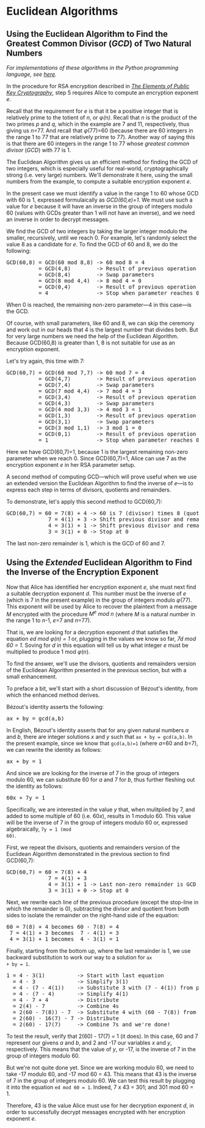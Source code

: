 # Euclidean Algorithms
## Using the Euclidean Algorithm to Find the Greatest Common Divisor (<i>GCD</i>) of Two Natural Numbers

<i>For implementations of these algorithms in the Python programming language, see <a href=https://github.com/dchampion/crypto/blob/master/code/src/euclid.py>here</a>.</i>

In the procedure for RSA encryption described in <a href=https://raw.githubusercontent.com/dchampion/crypto/master/doc/TheElementsOfPublicKeyCryptography.pdf><i>The Elements of Public Key Cryptography</i></a>, step 5 requires Alice to compute an encryption exponent <i>e</i>.

Recall that the requirement for <i>e</i> is that it be a positive integer that is relatively prime to the totient of <i>n</i>, or <i>&phi;(n)</i>. Recall that <i>n</i> is the product of the two primes <i>p</i> and <i>q</i>, which in the example are 7 and 11, respectively, thus giving us <i>n</i>=77. And recall that <i>&phi;</i>(77)=60 (because there are 60 integers in the range 1 to 77 that are relatively prime to 77). Another way of saying this is that there are 60 integers in the range 1 to 77 whose <i>greatest common divisor</i> (<i>GCD</i>) with 77 is 1.

The Euclidean Algorithm gives us an efficient method for finding the GCD of two integers, which is especially useful for real-world, cryptographically strong (i.e. very large) numbers. We'll demonstrate it here, using the small numbers from the example, to compute a suitable encryption exponent <i>e</i>.

In the present case we must identify a value in the range 1 to 60 whose GCD with 60 is 1, expressed formulaically as <i>GCD(60,e)=1</i>. We must use such a value for <i>e</i> because it will have an inverse in the group of integers modulo 60 (values with GCDs greater than 1 will not have an inverse), and we need an inverse in order to decrypt messages.

We find the GCD of two integers by taking the larger integer modulo the smaller, recursively, until we reach 0. For example, let's randomly select the value 8 as a candidate for <i>e</i>. To find the GCD of 60 and 8, we do the following:
<pre>
GCD(60,8) = GCD(60 mod 8,8) -> 60 mod 8 = 4
          = GCD(4,8)        -> Result of previous operation
          = GCD(8,4)        -> Swap parameters
          = GCD(8 mod 4,4)  -> 8 mod 4 = 0
          = GCD(0,4)        -> Result of previous operation
          = 4               -> Stop when parameter reaches 0; remaining non-zero parameter is GCD
</pre>
When 0 is reached, the remaining non-zero parameter&mdash;4 in this case&mdash;is the GCD.

Of course, with small parameters, like 60 and 8, we can skip the ceremony and work out in our heads that 4 is the largest number that divides both. But for very large numbers we need the help of the Euclidean Algorithm. Because GCD(60,8) is greater than 1, 8 is not suitable for use as an encryption exponent.

Let's try again, this time with 7:
<pre>
GCD(60,7) = GCD(60 mod 7,7) -> 60 mod 7 = 4
          = GCD(4,7)        -> Result of previous operation
          = GCD(7,4)        -> Swap parameters
          = GCD(7 mod 4,4)  -> 7 mod 4 = 3
          = GCD(3,4)        -> Result of previous operation
          = GCD(4,3)        -> Swap parameters
          = GCD(4 mod 3,3)  -> 4 mod 3 = 1
          = GCD(1,3)        -> Result of previous operation
          = GCD(3,1)        -> Swap parameters
          = GCD(3 mod 1,1)  -> 3 mod 1 = 0
          = GCD(0,1)        -> Result of previous operation
          = 1               -> Stop when parameter reaches 0; remaining non-zero parameter is GCD
</pre>
Here we have GCD(60,7)=1, because 1 is the largest remaining non-zero parameter when we reach 0. Since GCD(60,7)=1, Alice can use 7 as the encryption exponent <i>e</i> in her RSA parameter setup.

A second method of computing GCD&mdash;which will prove useful when we use an extended version the Euclidean Algorithm to find the inverse of <i>e</i>&mdash;is to express each step in terms of divisors, quotients and remainders.

To demonstrate, let's apply this second method to GCD(60,7):
<pre>
GCD(60,7) = 60 = 7(8) + 4 -> 60 is 7 (divisor) times 8 (quotient), plus 4 (remainder)
             7 = 4(1) + 3 -> Shift previous divisor and remainder left and repeat
             4 = 3(1) + 1 -> Shift previous divisor and remainder left and repeat
             3 = 3(1) + 0 -> Stop at 0
</pre>
The last non-zero remainder is 1, which is the GCD of 60 and 7.
## Using the <i>Extended</i> Euclidean Algorithm to Find the Inverse of the Encryption Exponent
Now that Alice has identified her encryption exponent <i>e</i>, she must next find a suitable decryption exponent <i>d</i>. This number must be the inverse of <i>e</i> (which is 7 in the present example) in the group of integers modulo <i>&phi;</i>(77). This exponent will be used by Alice to recover the plaintext from a message <i>M</i> encrypted with the procedure <i>M<sup>e</sup> mod n</i> (where <i>M</i> is a natural number in the range 1 to <i>n</i>-1, <i>e</i>=7 and <i>n</i>=77).

That is, we are looking for a decryption exponent <i>d</i>  that satisfies the equation <i>ed mod &phi;(n) = 1</i> or, plugging in the values we know so far, <i>7d mod 60 = 1</i>. Soving for <i>d</i> in this equation will tell us by what integer <i>e</i> must be multiplied to produce 1 mod <i>&phi;</i>(n).

To find the answer, we'll use the divisors, quotients and remainders version of the Euclidean Algorithm presented in the previous section, but with a small enhancement.

To preface a bit, we'll start with a short discussion of B&eacute;zout's identity, from which the enhanced method derives.

B&eacute;zout's identity asserts the following:
<pre>
ax + by = gcd(a,b)
</pre>
In English, B&eacute;zout's identity asserts that for any given natural numbers <i>a</i> and <i>b</i>, there are integer solutions <i>x</i> and <i>y</i> such that <code>ax + by = gcd(a,b)</code>. In the present example, since we know that <code>gcd(a,b)=1</code> (where <i>a</i>=60 and <i>b</i>=7), we can rewrite the identity as follows:
<pre>
ax + by = 1
</pre>
And since we are looking for the inverse of 7 in the group of integers modulo 60, we can substitute 60 for <i>a</i> and 7 for <i>b</i>, thus further fleshing out the identity as follows:
<pre>
60x + 7y = 1
</pre>
Specifically, we are interested in the value <i>y</i> that, when mulitplied by 7, and added to some multiple of 60 (i.e. 60<i>x</i>), results in 1 modulo 60. This value will be the inverse of 7 in the group of integers modulo 60 or, expressed algebraically, <code>7y = 1 (mod 60)</code>.

First, we repeat the divisors, quotients and remainders version of the Euclidean Algorithm demonstrated in the previous section to find GCD(60,7):
<pre>
GCD(60,7) = 60 = 7(8) + 4
             7 = 4(1) + 3
             4 = 3(1) + 1 -> Last non-zero remainder is GCD
             3 = 3(1) + 0 -> Stop at 0
</pre>
Next, we rewrite each line of the previous procedure (except the stop-line in which the remainder is 0), subtracting the divisor and quotient from both sides to isolate the remainder on the right-hand side of the equation:
<pre>
60 = 7(8) + 4 becomes 60 - 7(8) = 4
 7 = 4(1) + 3 becomes  7 - 4(1) = 3
 4 = 3(1) + 1 becomes  4 - 3(1) = 1
</pre>
Finally, starting from the bottom up, where the last remainder is 1, we use backward substitution to work our way to a solution for <code>ax + by = 1</code>.
<pre>
1 = 4 - 3(1)          -> Start with last equation
  = 4 - 3             -> Simplify 3(1)
  = 4 - (7 - 4(1))    -> Substitute 3 with (7 - 4(1)) from previous equation
  = 4 - (7 - 4)       -> Simplify 4(1)
  = 4 - 7 + 4         -> Distribute
  = 2(4) - 7          -> Combine 4s
  = 2(60 - 7(8)) - 7  -> Substitute 4 with (60 - 7(8)) from previous equation
  = 2(60) - 16(7) - 7 -> Distribute
  = 2(60) - 17(7)     -> Combine 7s and we're done!
</pre>
To test the result, verify that 2(60) - 17(7) = 1 (it does). In this case, 60 and 7 represent our givens <i>a</i> and <i>b</i>, and 2 and -17 our variables <i>x</i> and <i>y</i>, respectively. This means that the value of <i>y</i>, or -17, is the inverse of 7 in the group of integers modulo 60.

But we're not quite done yet. Since we are working modulo 60, we need to take -17 modulo 60, and -17 mod 60 = 43. This means that 43 is the inverse of 7 in the group of integers modulo 60. We can test this result by plugging it into the equation <code>ed mod 60 = 1</code>. Indeed, 7 x 43 = 301; and 301 mod 60 = 1.

Therefore, 43 is the value Alice must use for her decryption exponent <i>d</i>, in order to successfully decrypt messages encrypted with her encryption exponent <i>e</i>.